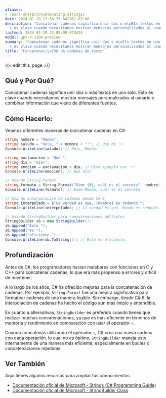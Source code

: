 ```yaml
---
aliases:
- /es/c-sharp/concatenating-strings/
date: 2024-01-20 17:34:37.642361-07:00
description: "Concatenar cadenas significa unir dos o m\xE1s textos en uno solo. Esto\
  \ es clave cuando necesitamos mostrar mensajes personalizados al usuario o combinar\u2026"
lastmod: 2024-02-18 23:09:09.973426
model: gpt-4-1106-preview
summary: "Concatenar cadenas significa unir dos o m\xE1s textos en uno solo. Esto\
  \ es clave cuando necesitamos mostrar mensajes personalizados al usuario o combinar\u2026"
title: "Concatenaci\xF3n de cadenas de texto"
---
```


{{< edit_this_page >}}

## Qué y Por Qué?
Concatenar cadenas significa unir dos o más textos en uno solo. Esto es clave cuando necesitamos mostrar mensajes personalizados al usuario o combinar información que viene de diferentes fuentes.

## Cómo Hacerlo:
Veamos diferentes maneras de concatenar cadenas en C#:

```C#
string nombre = "Mundo";
string saludo = "Hola, " + nombre + "!"; // Uso de '+'
Console.WriteLine(saludo); // Hola, Mundo!

string exclamacion = "Qué ";
string dia = "día!";
string emocion = exclamacion + dia; // Otro ejemplo con '+'
Console.WriteLine(emocion); // Qué día!

// Usando String.Format
string formato = String.Format("Dime {0}, cuál es el secreto", nombre);
Console.WriteLine(formato); // Dime Mundo, cuál es el secreto

// Usando interpolación de cadenas desde C# 6
string interpolado = $"La verdad es que, {nombre} es redondo.";
Console.WriteLine(interpolado); // La verdad es que, Mundo es redondo.

// Usando StringBuilder para concatenaciones múltiples
StringBuilder sb = new StringBuilder();
sb.Append("Esto ");
sb.Append("es ");
sb.Append("eficiente.");
Console.WriteLine(sb.ToString()); // Esto es eficiente.
```

## Profundización
Antes de C#, los programadores hacían malabares con funciones en C y C++ para concatenar cadenas, lo que era más propenso a errores y difícil de mantener. 

A lo largo de los años, C# ha ofrecido mejoras para la concatenación de cadenas. Por ejemplo, `String.Format` fue una mejora significativa para formatear cadenas de una manera legible. Sin embargo, desde C# 6, la interpolación de cadenas ha hecho el código aún más limpio y entendible.

En cuanto a alternativas, `StringBuilder` es preferido cuando tienes que realizar muchas concatenaciones, ya que es más eficiente en términos de memoria y rendimiento en comparación con usar el operador `+`.

Cuando concatenas utilizando el operador `+`, C# crea una nueva cadena con cada operación, lo cual no es óptimo. `StringBuilder` maneja esto internamente de una manera más eficiente, especialmente en bucles o concatenaciones repetidas.

## Ver También
Aquí tienes algunos recursos para ampliar tus conocimientos:

- [Documentación oficial de Microsoft - Strings (C# Programming Guide)](https://docs.microsoft.com/en-us/dotnet/csharp/programming-guide/strings/)
- [Documentación oficial de Microsoft - StringBuilder Class](https://docs.microsoft.com/en-us/dotnet/api/system.text.stringbuilder?view=net-6.0)
